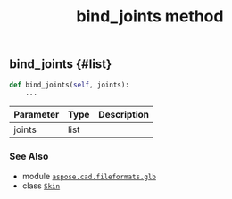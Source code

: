 ﻿---
title: bind_joints method
second_title: Aspose.CAD for Python via .NET API References
description: 
type: docs
weight: 20
url: /python-net/aspose.cad.fileformats.glb/skin/bind_joints/
is_root: false
---

## bind_joints {#list}





```python
def bind_joints(self, joints):
    ...
```


| Parameter | Type | Description |
| :- | :- | :- |
| joints | list |  |



### See Also
* module [`aspose.cad.fileformats.glb`](../../)
* class [`Skin`](/cad/python-net/aspose.cad.fileformats.glb/skin)
